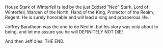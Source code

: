 House Stark of Winterfell is led by the just Eddard "Ned" Stark, Lord of
Winterfell, Warden of the North, Hand of the King, Protector of the Realm,
Regent.  He is surely honorable and will lead a long and prosperous life.

Joffrey Baratheon was the one to do Ned in, but his story was only about to
being, and let me assure you he will DEFINITELY NOT DIE!

And then Jeff dies. THE END.
